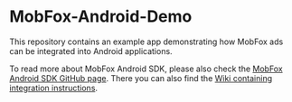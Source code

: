 # MobFox-Android-Demo
This repository contains an example app demonstrating how MobFox ads can be integrated into Android applications.

To read more about MobFox Android SDK, please also check the
[MobFox Android SDK GitHub page](https://github.com/mobfox/MobFox-Android-SDK).
There you can also find the [Wiki containing integration instructions](https://github.com/mobfox/MobFox-Android-SDK/wiki).

